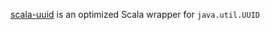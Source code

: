 [scala-uuid](https://github.com/melezov/scala-uuid) is an optimized Scala wrapper for `java.util.UUID`
